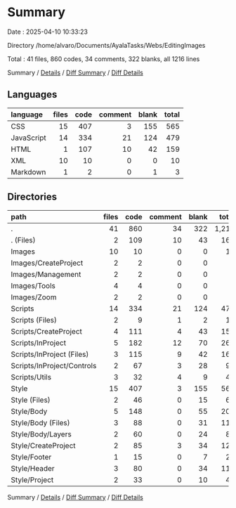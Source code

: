 # Summary

Date : 2025-04-10 10:33:23

Directory /home/alvaro/Documents/AyalaTasks/Webs/EditingImages

Total : 41 files,  860 codes, 34 comments, 322 blanks, all 1216 lines

Summary / [Details](details.md) / [Diff Summary](diff.md) / [Diff Details](diff-details.md)

## Languages
| language | files | code | comment | blank | total |
| :--- | ---: | ---: | ---: | ---: | ---: |
| CSS | 15 | 407 | 3 | 155 | 565 |
| JavaScript | 14 | 334 | 21 | 124 | 479 |
| HTML | 1 | 107 | 10 | 42 | 159 |
| XML | 10 | 10 | 0 | 0 | 10 |
| Markdown | 1 | 2 | 0 | 1 | 3 |

## Directories
| path | files | code | comment | blank | total |
| :--- | ---: | ---: | ---: | ---: | ---: |
| . | 41 | 860 | 34 | 322 | 1,216 |
| . (Files) | 2 | 109 | 10 | 43 | 162 |
| Images | 10 | 10 | 0 | 0 | 10 |
| Images/CreateProject | 2 | 2 | 0 | 0 | 2 |
| Images/Management | 2 | 2 | 0 | 0 | 2 |
| Images/Tools | 4 | 4 | 0 | 0 | 4 |
| Images/Zoom | 2 | 2 | 0 | 0 | 2 |
| Scripts | 14 | 334 | 21 | 124 | 479 |
| Scripts (Files) | 2 | 9 | 1 | 2 | 12 |
| Scripts/CreateProject | 4 | 111 | 4 | 43 | 158 |
| Scripts/InProject | 5 | 182 | 12 | 70 | 264 |
| Scripts/InProject (Files) | 3 | 115 | 9 | 42 | 166 |
| Scripts/InProject/Controls | 2 | 67 | 3 | 28 | 98 |
| Scripts/Utils | 3 | 32 | 4 | 9 | 45 |
| Style | 15 | 407 | 3 | 155 | 565 |
| Style (Files) | 2 | 46 | 0 | 15 | 61 |
| Style/Body | 5 | 148 | 0 | 55 | 203 |
| Style/Body (Files) | 3 | 88 | 0 | 31 | 119 |
| Style/Body/Layers | 2 | 60 | 0 | 24 | 84 |
| Style/CreateProject | 2 | 85 | 3 | 34 | 122 |
| Style/Footer | 1 | 15 | 0 | 7 | 22 |
| Style/Header | 3 | 80 | 0 | 34 | 114 |
| Style/Project | 2 | 33 | 0 | 10 | 43 |

Summary / [Details](details.md) / [Diff Summary](diff.md) / [Diff Details](diff-details.md)